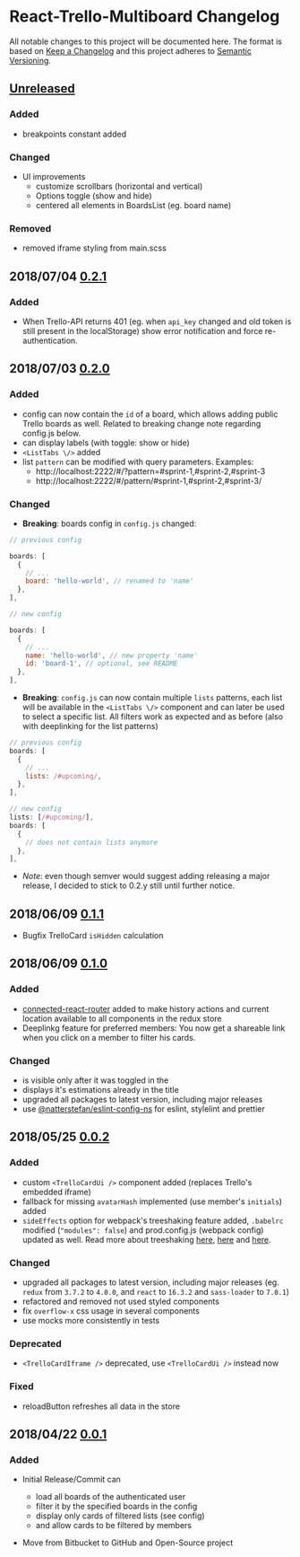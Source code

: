 # React-Trello-Multiboard Changelog

All notable changes to this project will be documented here. The format is based
on [Keep a Changelog](http://keepachangelog.com/en/1.0.0/) and this project
adheres to [Semantic Versioning](http://semver.org/spec/v2.0.0.html).

## [Unreleased][1]

### Added

* breakpoints constant added

### Changed

* UI improvements
  * customize scrollbars (horizontal and vertical)
  * Options toggle (show and hide)
  * centered all elements in BoardsList (eg. board name)

### Removed

* removed iframe styling from main.scss

## 2018/07/04 [0.2.1][7]

### Added

* When Trello-API returns 401 (eg. when `api_key` changed and old token is still
  present in the localStorage) show error notification and force re-authentication.

## 2018/07/03 [0.2.0][6]

### Added

* config can now contain the `id` of a board, which allows adding public
  Trello boards as well. Related to breaking change note regarding config.js below.
* <TrelloCardUi /> can display labels (with toggle: show or hide)
* `<ListTabs \/>` added
* list `pattern` can be modified with query parameters. Examples:
  * http://localhost:2222/#/?pattern=#sprint-1,#sprint-2,#sprint-3
  * http://localhost:2222/#/pattern/#sprint-1,#sprint-2,#sprint-3/

### Changed

* **Breaking**: boards config in `config.js` changed:

```js
// previous config

boards: [
  {
    // ...
    board: 'hello-world', // renamed to 'name'
  },
],
```

```js
// new config

boards: [
  {
    // ...
    name: 'hello-world', // new property 'name'
    id: 'board-1', // optional, see README
  },
],
```

* **Breaking**: `config.js` can now contain multiple `lists` patterns, each list
  will be available in the `<ListTabs \/>` component and can later be used to
  select a specific list. All filters work as expected and as before (also with
  deeplinking for the list patterns)

```js
// previous config
boards: [
  {
    // ...
    lists: /#upcoming/,
  },
],
```

```js
// new config
lists: [/#upcoming/],
boards: [
  {
    // does not contain lists anymore
  },
],
```

* _Note_: even though semver would suggest adding releasing a major release, I
  decided to stick to 0.2.y still until further notice.

## 2018/06/09 [0.1.1][5]

* Bugfix TrelloCard `isHidden` calculation

## 2018/06/09 [0.1.0][4]

### Added

* [connected-react-router](https://github.com/supasate/connected-react-router)
  added to make history actions and current location available to all components
  in the redux store
* Deeplinkg feature for preferred members: You now get a shareable link when you
  click on a member to filter his cards.

### Changed

* <EstimationCard /> is visible only after it was toggled in the <MainApp />
* <BoardsList /> displays it's estimations already in the title
* upgraded all packages to latest version, including major releases
* use [@natterstefan/eslint-config-ns](https://github.com/natterstefan/eslint-config-ns)
  for eslint, stylelint and prettier

## 2018/05/25 [0.0.2][3]

### Added

* custom `<TrelloCardUi />` component added (replaces Trello's embedded iframe)
* fallback for missing `avatarHash` implemented (use member's `initials`) added
* `sideEffects` option for webpack's treeshaking feature added, `.babelrc` modified
  (`"modules": false`) and prod.config.js (webpack config) updated as well. Read more about
  treeshaking [here](https://webpack.js.org/guides/tree-shaking/),
  [here](https://stackoverflow.com/a/47675519/1238150) and
  [here](https://github.com/webpack/webpack/issues/6992#issuecomment-379662391).

### Changed

* upgraded all packages to latest version, including major releases (eg. `redux`
  from `3.7.2` to `4.0.0`, and `react` to `16.3.2` and `sass-loader` to `7.0.1`)
* refactored and removed not used styled components
* fix `overflow-x` css usage in several components
* use mocks more consistently in tests

### Deprecated

* `<TrelloCardIframe />` deprecated, use `<TrelloCardUi />` instead now

### Fixed

* reloadButton refreshes all data in the store

## 2018/04/22 [0.0.1][2]

### Added

* Initial Release/Commit can

  * load all boards of the authenticated user
  * filter it by the specified boards in the config
  * display only cards of filtered lists (see config)
  * and allow cards to be filtered by members

* Move from Bitbucket to GitHub and Open-Source project

[1]: https://github.com/natterstefan/react-trello-multiboard/compare/v0.1.0...HEAD
[2]: https://github.com/natterstefan/react-trello-multiboard/releases/tag/v0.0.1
[3]: https://github.com/natterstefan/react-trello-multiboard/compare/v0.0.1...v0.0.2
[4]: https://github.com/natterstefan/react-trello-multiboard/compare/v0.0.2...v0.1.0
[5]: https://github.com/natterstefan/react-trello-multiboard/compare/v0.1.0...v0.1.1
[6]: https://github.com/natterstefan/react-trello-multiboard/compare/v0.1.1...v0.2.0
[7]: https://github.com/natterstefan/react-trello-multiboard/compare/v0.2.0...v0.2.1
